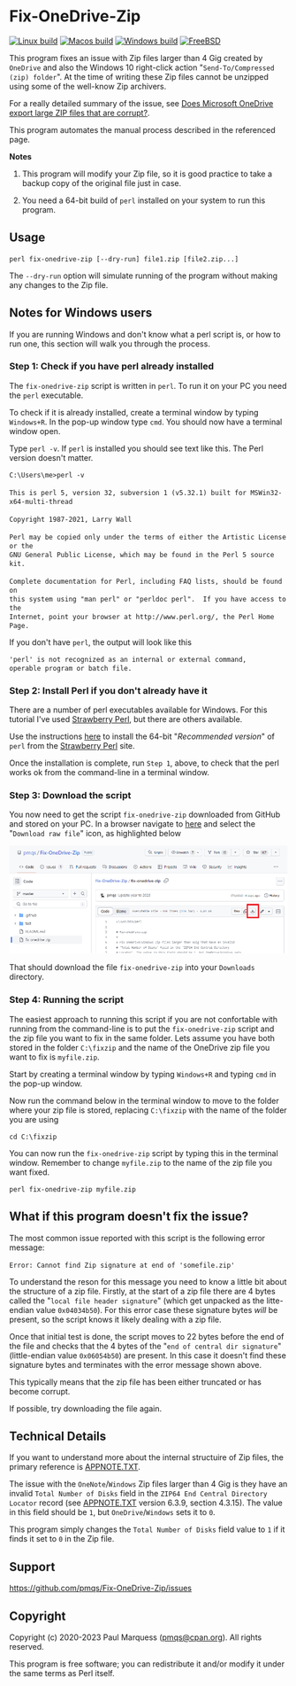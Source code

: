 # Fix-OneDrive-Zip

[![Linux build](https://github.com/pmqs/Fix-OneDrive-Zip/workflows/Linux%20build/badge.svg)](https://github.com/pmqs/Fix-OneDrive-Zip/actions)
[![Macos build](https://github.com/pmqs/Fix-OneDrive-Zip/workflows/Macos%20build/badge.svg)](https://github.com/pmqs/Fix-OneDrive-Zip/actions)
[![Windows build](https://github.com/pmqs/Fix-OneDrive-Zip/workflows/Windows%20build/badge.svg)](https://github.com/pmqs/Fix-OneDrive-Zip/actions)
[![FreeBSD](https://api.cirrus-ci.com/github/pmqs/Fix-OneDrive-Zip.svg?task=FreeBSD)](https://cirrus-ci.com/github/pmqs/Fix-OneDrive-Zip?task=FreeBSD)

This program fixes an issue with Zip files larger than 4 Gig created by
`OneDrive` and also the Windows 10 right-click action "`Send-To/Compressed
(zip) folder`". At the time of writing these Zip files cannot be unzipped
using some of the well-know Zip archivers.

For a really detailed summary of the issue, see
[Does Microsoft OneDrive export large ZIP files that are corrupt?](https://www.bitsgalore.org/2020/03/11/does-microsoft-onedrive-export-large-ZIP-files-that-are-corrupt).

This program automates the manual process described in the referenced page.

**Notes**

1. This program will modify your Zip file, so it is good practice to take a
backup copy of the original file just in case.

2. You need a 64-bit build of `perl` installed on your system to run this program.

## Usage

    perl fix-onedrive-zip [--dry-run] file1.zip [file2.zip...]

The `--dry-run` option will simulate running of the program without making
any changes to the Zip file.

## Notes for Windows users

If you are running Windows and don't know what a perl script is, or how to run one, this section
will walk you through the process.

### Step 1: Check if you have perl already installed

The `fix-onedrive-zip` script is written in `perl`. To run it on your PC you need
the `perl` executable.

To check if it is already installed, create a terminal window by typing `Windows+R`.
In the pop-up window type `cmd`. You should now have a terminal window open.

Type `perl -v`.
If `perl` is installed you should see text like this. The Perl version doesn't matter.

```
C:\Users\me>perl -v

This is perl 5, version 32, subversion 1 (v5.32.1) built for MSWin32-x64-multi-thread

Copyright 1987-2021, Larry Wall

Perl may be copied only under the terms of either the Artistic License or the
GNU General Public License, which may be found in the Perl 5 source kit.

Complete documentation for Perl, including FAQ lists, should be found on
this system using "man perl" or "perldoc perl".  If you have access to the
Internet, point your browser at http://www.perl.org/, the Perl Home Page.
```

If you don't have `perl`, the output will look like this

```
'perl' is not recognized as an internal or external command,
operable program or batch file.
```

### Step 2: Install Perl if you don't already have it

There are a number of perl executables available for Windows.
For this tutorial I've used [Strawberry Perl](https://strawberryperl.com/), but there are others available.

Use the instructions [here](https://www.perltutorial.org/setting-up-perl-development-environment/) to install the 64-bit "*Recommended version*" of `perl` from the [Strawberry Perl](https://strawberryperl.com/) site.

Once the installation is complete, run `Step 1`, above, to check that the perl works ok
from the command-line in a terminal window.


### Step 3: Download the script

You now need to get the script `fix-onedrive-zip` downloaded from GitHub and stored on your PC. In a browser navigate to
[here](https://github.com/pmqs/Fix-OneDrive-Zip/blob/master/fix-onedrive-zip) and
select the "`Download raw file`" icon, as highlighted below

![](assets/download.png)

That should download the file `fix-onedrive-zip` into your `Downloads` directory.

### Step 4: Running the script

The easiest approach to running this script if you are not confortable with running from the command-line is to
put the `fix-onedrive-zip` script and the zip file you want to fix in the same folder. Lets assume you have both stored in the folder `C:\fixzip` and the name of the OneDrive zip file you want to fix is `myfile.zip`.

Start by creating a terminal window by typing `Windows+R` and typing `cmd` in the pop-up window.

Now run the command below in the terminal window to move to the folder where your zip file is stored, replacing
`C:\fixzip` with the name of the folder you are using

```
cd C:\fixzip
```

You can now run the `fix-onedrive-zip` script by typing this in the terminal window. Remember to change `myfile.zip` to the name of the zip file you want fixed.

```
perl fix-onedrive-zip myfile.zip
```

## What if this program doesn't fix the issue?

The most common issue reported with this script is the following error
message:

```Error: Cannot find Zip signature at end of 'somefile.zip'```

To understand the reson for this message you need to know a little bit
about the structure of a zip file.  Firstly, at the start of a zip file
there are 4 bytes called the "`local file header signature`" (which get
unpacked as the litte-endian value `0x04034b50`). For this error case these
signature bytes *will* be present, so the script knows it likely dealing
with a zip file.

Once that initial test is done, the script moves to 22 bytes before the end
of the file and checks that the 4 bytes of the "`end of central dir
signature`" (little-endian value `0x06054b50`) are present.  In this case
it doesn't find these signature bytes and terminates with the error message
shown above.

This typically means that the zip file has been either truncated or has
become corrupt.

If possible, try downloading the file again.

## Technical Details

If you want to understand more about the internal structuire of Zip files,
the primary reference is
[APPNOTE.TXT](https://pkware.cachefly.net/webdocs/casestudies/APPNOTE.TXT).

The issue with the `OneNote`/`Windows` Zip files larger than 4 Gig is they
have an invalid `Total Number of Disks` field in the
`ZIP64 End Central Directory Locator` record (see [APPNOTE.TXT](https://pkware.cachefly.net/webdocs/casestudies/APPNOTE.TXT) version 6.3.9, section 4.3.15).
The value in this field should be `1`, but `OneDrive`/`Windows` sets it to `0`.

This program simply changes the `Total Number of Disks` field value to `1`
if it finds it set to `0` in the Zip file.
## Support

https://github.com/pmqs/Fix-OneDrive-Zip/issues


## Copyright

Copyright (c) 2020-2023 Paul Marquess (pmqs@cpan.org). All rights reserved.

This program is free software; you can redistribute it and/or modify it
under the same terms as Perl itself.
